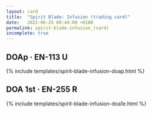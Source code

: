 ```yaml
---
layout: card
title:  "Spirit Blade: Infusion (trading card)"
date:   2022-06-25 08:44:00 +0100
permalink: spirit-blade-infusion_(card)
incomplete: true
---
```


## DOAp &middot; EN-113 U

{% include templates/spirit-blade-infusion-doap.html %}


## DOA 1st &middot; EN-255 R

{% include templates/spirit-blade-infusion-doa1e.html %}
